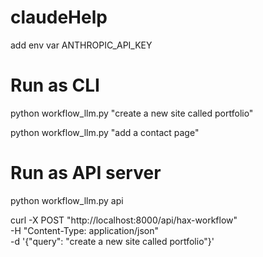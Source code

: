 # claudeHelp
add env var ANTHROPIC_API_KEY

# Run as CLI
python workflow_llm.py "create a new site called portfolio" 

python workflow_llm.py "add a contact page"

# Run as API server
python workflow_llm.py api

curl -X POST "http://localhost:8000/api/hax-workflow" \
     -H "Content-Type: application/json" \
     -d '{"query": "create a new site called portfolio"}'
